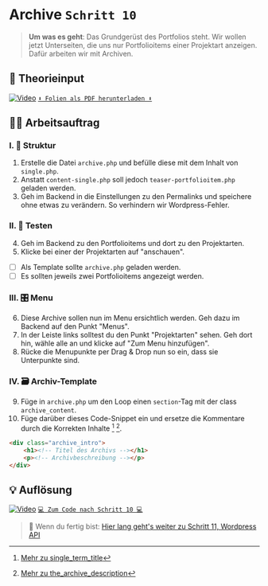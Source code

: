 # Archive `Schritt 10`
> **Um was es geht**: 
> Das Grundgerüst des Portfolios steht.
> Wir wollen jetzt Unterseiten, die uns nur Portfolioitems einer Projektart anzeigen.
> Dafür arbeiten wir mit Archiven.

## 🧠 Theorieinput 
[![Video](https://i3.ytimg.com/vi/mct2aRNIkD4/maxresdefault.jpg)](https://www.youtube.com/watch?v=mct2aRNIkD4)
[`⬇️ Folien als PDF herunterladen ⬇️`](https://drive.google.com/file/d/1ko8HW0a0ZvJgk64FYkZ1lXPhkaAVMFaP/view?usp=sharing)

## 🧑‍💻 Arbeitsauftrag

### I. 🧮 Struktur
1. Erstelle die Datei `archive.php` und befülle diese mit dem Inhalt von `single.php`.
2. Anstatt `content-single.php` soll jedoch `teaser-portfolioitem.php` geladen werden.
3. Geh im Backend in die Einstellungen zu den Permalinks und speichere ohne etwas zu verändern. So verhindern wir Wordpress-Fehler.

### II. 🚦 Testen
4. Geh im Backend zu den Portfolioitems und dort zu den Projektarten. 
5. Klicke bei einer der Projektarten auf "anschauen". 
- [ ] Als Template sollte `archive.php` geladen werden.
- [ ] Es sollten jeweils zwei Portfolioitems angezeigt werden.

### III. 🎛️ Menu
6. Diese Archive sollen nun im Menu ersichtlich werden. Geh dazu im Backend auf den Punkt "Menus".
7. In der Leiste links solltest du den Punkt "Projektarten" sehen. Geh dort hin, wähle alle an und klicke auf "Zum Menu hinzufügen".
8. Rücke die Menupunkte per Drag & Drop nun so ein, dass sie Unterpunkte sind.

### IV. 🗃️ Archiv-Template
9. Füge in `archive.php` um den Loop einen `section`-Tag mit der class `archive_content`.
10. Füge darüber dieses Code-Snippet ein und ersetze die Kommentare durch die Korrekten Inhalte [^1] [^2].
```html
<div class="archive_intro">
    <h1><!-- Titel des Archivs --></h1>
    <p><!-- Archivbeschreibung --></p>
</div>
```


[^1]: [Mehr zu single_term_title](https://developer.wordpress.org/reference/functions/single_term_title/)
[^2]: [Mehr zu the_archive_description](https://developer.wordpress.org/reference/functions/the_archive_description/)

## 💡 Auflösung 
[![Video](https://i3.ytimg.com/vi/WBLcG1xD0gg/maxresdefault.jpg)](https://www.youtube.com/watch?v=WBLcG1xD0gg)
[``💻 Zum Code nach Schritt 10 💻``](after_10-archive)

>  🔗 Wenn du fertig bist:
>  [Hier lang geht's weiter zu Schritt 11, Wordpress API](/11_wordpress-api)
